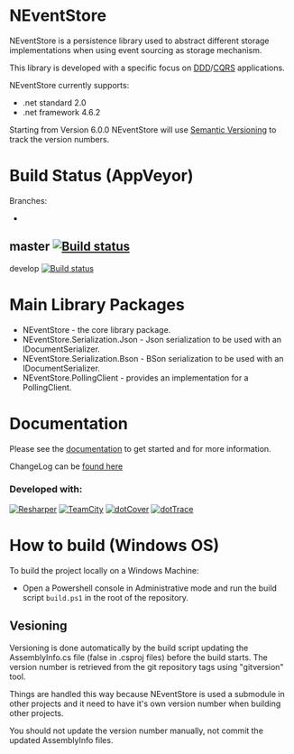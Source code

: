 NEventStore
===

NEventStore is a persistence library used to abstract different storage implementations when using event sourcing as
storage mechanism.

This library is developed with a specific focus
on [DDD](http://en.wikipedia.org/wiki/Domain-driven_design)/[CQRS](https://en.wikipedia.org/wiki/Command%E2%80%93query_separation#Command_query_responsibility_segregation)
applications.

NEventStore currently supports:

- .net standard 2.0
- .net framework 4.6.2

Starting from Version 6.0.0 NEventStore will use [Semantic Versioning](https://semver.org/) to track the version
numbers.

Build Status (AppVeyor)
===

Branches:

-

master [![Build status](https://ci.appveyor.com/api/projects/status/frg36pb2oh1j2ddi/branch/master?svg=true)](https://ci.appveyor.com/project/AGiorgetti/neventstore/branch/master)
-
develop [![Build status](https://ci.appveyor.com/api/projects/status/frg36pb2oh1j2ddi/branch/develop?svg=true)](https://ci.appveyor.com/project/AGiorgetti/neventstore/branch/develop)

Main Library Packages
===

- NEventStore - the core library package.
- NEventStore.Serialization.Json - Json serialization to be used with an IDocumentSerializer.
- NEventStore.Serialization.Bson - BSon serialization to be used with an IDocumentSerializer.
- NEventStore.PollingClient - provides an implementation for a PollingClient.

Documentation
===

Please see the [documentation](https://github.com/NEventStore/NEventStore/wiki) to get started and for more information.

ChangeLog can be [found here](Changelog.md)

### Developed with:

[![Resharper](http://neventstore.org/images/logo_resharper_small.gif)](http://www.jetbrains.com/resharper/)
[![TeamCity](http://neventstore.org/images/logo_teamcity_small.gif)](http://www.jetbrains.com/teamcity/)
[![dotCover](http://neventstore.org/images/logo_dotcover_small.gif)](http://www.jetbrains.com/dotcover/)
[![dotTrace](http://neventstore.org/images/logo_dottrace_small.gif)](http://www.jetbrains.com/dottrace/)

# How to build (Windows OS)

To build the project locally on a Windows Machine:

- Open a Powershell console in Administrative mode and run the build script `build.ps1` in the root of the repository.

## Vesioning

Versioning is done automatically by the build script updating the
AssemblyInfo.cs file (<GenerateAssemblyInfo>false</GenerateAssemblyInfo> in .csproj files)
before the build starts. The version number is retrieved
from the git repository tags using "gitversion" tool.

Things are handled this way because NEventStore is used a submodule in other projects and it
need to have it's own version number when building other projects.

You should not update the version number manually, not commit the updated AssemblyInfo files.